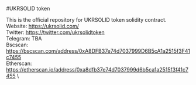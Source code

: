 #UKRSOLID token

This is the official repository for UKRSOLID token solidity contract.\
Website: https://ukrsolid.com/ \
Twitter: https://twitter.com/ukrsolidtoken \
Telegram: TBA \
Bscscan: https://bscscan.com/address/0xA8DFB37e74d7037999D6B5cA1a2515f3F41c7455 \
Etherscan: https://etherscan.io/address/0xa8dfb37e74d7037999d6b5ca1a2515f3f41c7455 \
